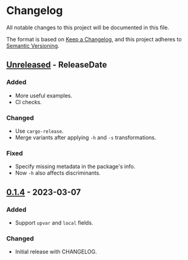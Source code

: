 # Changelog
All notable changes to this project will be documented in this file.

The format is based on [Keep a Changelog](https://keepachangelog.com/en/1.1.0/),
and this project adheres to [Semantic Versioning](https://semver.org/spec/v2.0.0.html).

<!-- next-header -->

## [Unreleased] - ReleaseDate
### Added
- More useful examples.
- CI checks.

### Changed
- Use `cargo-release`.
- Merge variants after applying `-h` and `-s` transformations.

### Fixed
- Specify missing metadata in the package's info.
- Now `-h` also affects discriminants.

## [0.1.4] - 2023-03-07
### Added
- Support `upvar` and `local` fields.

### Changed
- Initial release with CHANGELOG.

<!-- next-url -->
[Unreleased]: https://github.com/loyd/top-type-sizes/compare/v0.1.4...HEAD
[0.1.4]: https://github.com/loyd/top-type-sizes/releases/tag/v0.1.4
